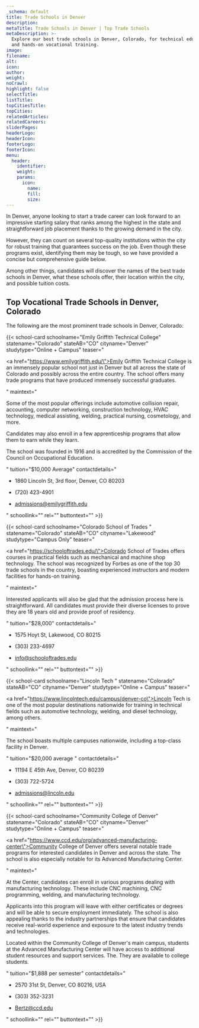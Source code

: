 ```yaml
---
_schema: default
title: Trade Schools in Denver
description:
metaTitle: Trade Schools in Denver | Top Trade Schools
metaDescription: >-
  Explore our best trade schools in Denver, Colorado, for technical education
  and hands-on vocational training.
image:
filename:
alt:
icon:
author:
weight:
noCrawl:
highlight: false
selectTitle:
listTitle:
topCitiesTitle:
topCities:
relatedArticles:
relatedCareers:
sliderPages:
headerLogo:
headerIcon:
footerLogo:
footerIcon:
menu:
  header:
    identifier:
    weight:
    params:
      icon:
        name:
        fill:
        size:
---
```

In Denver, anyone looking to start a trade career can look forward to an impressive starting salary that ranks among the highest in the state and straightforward job placement thanks to the growing demand in the city.

However, they can count on several top-quality institutions within the city for robust training that guarantees success on the job. Even though these programs exist, identifying them may be tough, so we have provided a concise but comprehensive guide below.

Among other things, candidates will discover the names of the best trade schools in Denver, what these schools offer, their location within the city, and possible tuition costs.

## **Top Vocational Trade Schools in Denver, Colorado**

The following are the most prominent trade schools in Denver, Colorado:

{{< school-card schoolname="Emily Griffith Technical College" statename="Colorado" stateAB="CO" cityname="Denver" studytype="Online + Campus" teaser="<p><a href=\"https://www.emilygriffith.edu/\">Emily Griffith Technical College</a> is an immensely popular school not just in Denver but all across the state of Colorado and possibly across the entire country. The school offers many trade programs that have produced immensely successful graduates.</p>" maintext="<p>Some of the most popular offerings include automotive collision repair, accounting, computer networking, construction technology, HVAC technology, medical assisting, welding, practical nursing, cosmetology, and more.</p><p>Candidates may also enroll in a few apprenticeship programs that allow them to earn while they learn.</p><p>The school was founded in 1916 and is accredited by the Commission of the Council on Occupational Education.</p>" tuition="$10,000 Average" contactdetails="<ul><li><p>1860 Lincoln St, 3rd floor, Denver, CO 80203</p></li><li><p>(720) 423-4901</p></li><li><p>admissions@emilygriffith.edu</p></li></ul>" schoollink="" rel="" buttontext="" >}}

{{< school-card schoolname="Colorado School of Trades " statename="Colorado" stateAB="CO" cityname="Lakewood" studytype="Campus Only" teaser="<p><a href=\"https://schooloftrades.edu/\">Colorado School of Trades</a> offers courses in practical fields such as mechanical and machine shop technology. The school was recognized by Forbes as one of the top 30 trade schools in the country, boasting experienced instructors and modern facilities for hands-on training.</p>" maintext="<p>Interested applicants will also be glad that the admission process here is straightforward. All candidates must provide their diverse licenses to prove they are 18 years old and provide proof of residency.</p>" tuition="$28,000" contactdetails="<ul><li><p>1575 Hoyt St, Lakewood, CO 80215</p></li><li><p>(303) 233-4697</p></li><li><p>info@schooloftrades.edu</p></li></ul>" schoollink="" rel="" buttontext="" >}}

{{< school-card schoolname="Lincoln Tech " statename="Colorado" stateAB="CO" cityname="Denver" studytype="Online + Campus" teaser="<p><a href=\"https://www.lincolntech.edu/campus/denver-co\">Lincoln Tech</a> is one of the most popular destinations nationwide for training in technical fields such as automotive technology, welding, and diesel technology, among others.</p>" maintext="<p>The school boasts multiple campuses nationwide, including a top-class facility in Denver.</p>" tuition="$20,000 average " contactdetails="<ul><li><p>11194 E 45th Ave, Denver, CO 80239</p></li><li><p>(303) 722-5724</p></li><li><p>admissions@lincoln.edu</p></li></ul>" schoollink="" rel="" buttontext="" >}}

{{< school-card schoolname="Community College of Denver" statename="Colorado" stateAB="CO" cityname="Denver" studytype="Online + Campus" teaser="<p><a href=\"https://www.ccd.edu/org/advanced-manufacturing-center\">Community College of Denver</a> offers several notable trade programs for interested candidates in Denver and across the state. The school is also especially notable for its Advanced Manufacturing Center.</p>" maintext="<p>At the Center, candidates can enroll in various programs dealing with manufacturing technology. These include CNC machining, CNC programming, welding, and manufacturing technology.</p><p>Applicants into this program will leave with either certificates or degrees and will be able to secure employment immediately. The school is also appealing thanks to the industry partnerships that ensure that candidates receive real-world experience and exposure to the latest industry trends and technologies.</p><p>Located within the Community College of Denver's main campus, students at the Advanced Manufacturing Center will have access to additional student resources and support services. The. They are available to college students.</p>" tuition="$1,888 per semester" contactdetails="<ul><li><p>2570 31st St, Denver, CO 80216, USA</p></li><li><p>(303) 352-3231</p></li><li><p>Bertz@ccd.edu</p></li></ul>" schoollink="" rel="" buttontext="" >}}